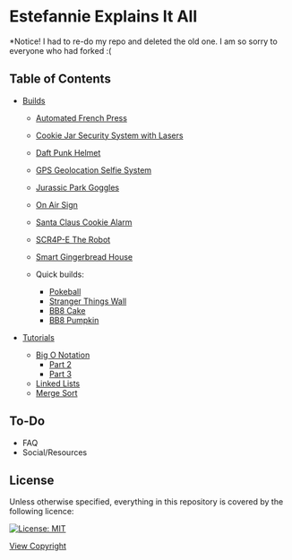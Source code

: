 # Estefannie Explains It All

*Notice! I had to re-do my repo and deleted the old one. I am so sorry to everyone who had forked :( 

## Table of Contents

- [Builds](builds/)   
   - [Automated French Press](builds/automated_french_press/)
   - [Cookie Jar Security System with Lasers](builds/cookie_jar_security_lasers/)
   - [Daft Punk Helmet](builds/daft_punk_helmet)   
   - [GPS Geolocation Selfie System](builds/gps_geolocation_selfie_system/)
   - [Jurassic Park Goggles](builds/jurassic_goggles)
   - [On Air Sign](builds/on_air_sign_conductive_paint/)
   - [Santa Claus Cookie Alarm](builds/santa_claus_cookie_alarm/)
   - [SCR4P-E The Robot](builds/scr4pe_the_robot/)
   - [Smart Gingerbread House](builds/smart_gingerbread_house/)
   
   - Quick builds:
      - [Pokeball](builds/pokeball)
      - [Stranger Things Wall](builds/stranger_things_wall_lights/)
      - [BB8 Cake](builds/bb8_cake/)
      - [BB8 Pumpkin](builds/bb8_pumpkin/)
   
- [Tutorials](tutorials/)

   - [Big O Notation](tutorials/bigOnotation/)
      - [Part 2](tutorials/bigOnotation/part2)
      - [Part 3](tutorials/bigOnotation/part3)
   - [Linked Lists](tutorials/linkedLists/)
   - [Merge Sort](tutorials/mergeSort/)

## To-Do

- FAQ
- Social/Resources

## License

Unless otherwise specified, everything in this repository is covered by the following licence:

[![License: MIT](https://img.shields.io/badge/License-MIT-yellow.svg)](https://opensource.org/licenses/MIT)

[View Copyright](Copyright.md)
